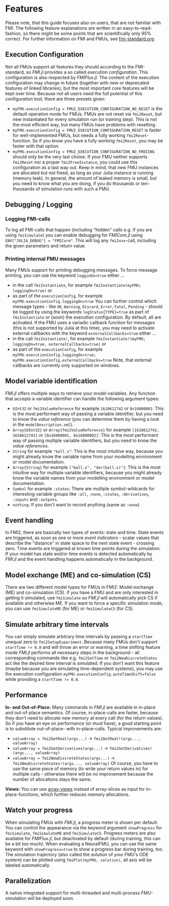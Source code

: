 
# Features
Please note, that this guide focuses also on users, that are not familiar with FMI. The following feature explanations are written in an easy-to-read-fashion, so there might be some points that are scientifically only 95% correct. For further information on FMI and FMUs, see [fmi-standard.org](http://fmi-standard.org/).

## Execution Configuration
Not all FMUs support all features they should according to the FMI-standard, so *FMI.jl* provides a so called *execution configuration*. 
This configuration is also respected by *FMIFlux.jl*.
The content of the execution configuration may change in future (together with new or deprecated features of linked libraries), but the most important core features will be kept over time.
Because not all users need the full potential of this configuration tool, there are three presets given: 
- `myFMU.executionConfig = FMU2_EXECUTION_CONFIGURATION_NO_RESET` is the default operation mode for FMUs. FMUs are not reset via `fmi2Reset`, but new instantiated for every simulation run (or training step). This is not the most efficient way, but many FMUs have problems with resetting.
- `myFMU.executionConfig = FMU2_EXECUTION_CONFIGURATION_RESET` is faster for well-implemented FMUs, but needs a fully working `fmi2Reset`-function. So if you know you have a fully working `fmi2Reset`, you may be faster with that option.
- `myFMU.executionConfig = FMU2_EXECUTION_CONFIGURATION_NO_FREEING` should only be the very last choise. If your FMU neither supports `fmi2Reset` nor a proper `fmi2FreeInstance`, you could use this configuration as a last way out. Keep in mind, that new FMU instances are allocated but not freed, as long as your Julia instance is running (memory leak). In general, the amount of leaked memory is small, but you need to know what you are doing, if you do thousands or ten-thousands of simulation runs with such a FMU.

## Debugging / Logging
### Logging FMI-calls
To log all FMI-calls that happen (including "hidden" calls e.g. if you are using `fmiSimulate`) you can enable debugging for *FMICore.jl* using `ENV["JULIA_DEBUG"] = "FMICore"`. This will log any `fmi2xxx`-call, including the given parameters and return value.
### Printing internal FMU messages
Many FMUs support for printing debugging messages. To force message printing, you can use the keyword `logginOn=true` either ...
- in the call `fmiInstantiate`, for example `fmiInstantiate(myFMU; loggingOn=true)` or
- as part of the `executionConfig`, for example `myFMU.executionConfig.loggingOn=true`
You can further control which message types - like `OK`, `Warning`, `Discard`, `Error`, `Fatal`, `Pending` - should be logged by using the keywords `logStatus{TYPE}=true` as part of `fmiInstantiate` or (soon) the execution configuration. By default, all are activated.
If the FMU uses a variadic callback function for messages (this is not supported by Julia at this time), you may need to activate external callbacks with the keyword `externalCallbacks=true` either ...
- in the call `fmiInstantiate!`, for example `fmiInstantiate!(myFMU; loggingOn=true, externalCallbacks=true)` or
- as part of the `executionConfig`, for example `myFMU.executionConfig.loggingOn=true; myFMU.executionConfig.externalCallbacks=true`
Note, that external callbacks are currently only supported on windows.

## Model variable identification
*FMI.jl* offers multiple ways to retrieve your model variables. Any function that accepts a variable identifier can handle the following argument types:
- `UInt32` or `fmi2ValueReference` for example `1610612742` or `0x16000001`: This is the most performant way of passing a variable identifier, but you need to know the *value reference* (you can determine them by having a look in the `modelDescription.xml`).
- `Array{UInt32}` or `Array{fmi2ValueReference}` for example `[1610612742, 1610612743]` or `[0x16000001, 0x16000002]`: This is the most performant way of passing multiple variable identifiers, but you need to know the *value references*.
- `String` for example `"ball.s"`: This is the most intuitive way, because you might already know the variable name from your modelling environment or model documentation.
- `Array{String}` for example `["ball.s", "der(ball.s)"]`: This is the most intuitive way for multiple variable identifiers, because you might already know the variable names from your modelling environment or model documentation.
- `Symbol` for example `:states`: There are multiple symbol-wildcards for interesting variable groups like `:all`, `:none`, `:states`, `:derivatives`, `:inputs` and `:outputs`.
- `nothing`: If you don't want to record anything (same as `:none`)

## Event handling
In FMI2, there are basically two types of events: state and time. 
State events are triggered, as soon as one or more *event indicators* - scalar values that describe the "distance" in state space to the next state event - crossing zero. 
Time events are triggered at known time points during the simulation. 
If your model has state and/or time events is detected automatically by *FMI.jl* and the event handling happens automatically in the background.

## Model exchange (ME) and co-simulation (CS)
There are two different model types for FMUs in FMI2: Model exchange (ME) and co-simulation (CS). 
If you have a FMU and are only interested in getting it simulated, use `fmiSimulate` so *FMI.jl* will automatically pick CS if available and otherwise ME.
If you want to force a specific simulation mode, you can use `fmiSimulateME` (for ME) or `fmiSimulateCS` (for CS).

## Simulate arbitrary time intervals
You can simply simulate arbitrary time intervals by passing a `startTime` unequal zero to `fmi2SetupExperiment`. 
Because many FMUs don't support `startTime != 0.0` and will throw an error or warning, a time shifting feature inside *FMI.jl* performs all necessary steps in the background - all corresponding commands like e.g. `fmi2SetTime` or `fmi2NewDiscreteStates` act like the desired time interval is simulated.
If you don't want this feature (maybe because you are simulating time-dependent systems), you may use the execution configuration `myFMU.executionConfig.autoTimeShift=false` while providing a `startTime != 0.0`.

## Performance
**In- and Out-of-Place:** Many commands in *FMI.jl* are available in in-place and out-of-place semantics. Of course, in-place-calls are faster, because they don't need to allocate new memory at every call (for the return values).
So if you have an eye on performance (or *must* have), a good starting point is to substitute out-of-place- with in-place-calls. Typical improvements are:
- `valueArray = fmi2GetReal(args...)` -> `fmi2GetReal!(args..., valueArray)`
- `valueArray = fmi2GetDerivatives(args...)` -> `fmi2GetDerivatives!(args..., valueArray)`
- `valueArray = fmi2NewDiscreteStates(args...)` -> `fmi2NewDiscreteStates!(args..., valueArray)`
Of course, you have to use the same piece of memory (to write your return values in) for multiple calls - otherwise there will be no improvement because the number of allocations stays the same.

**Views:** You can use [array-views](https://docs.julialang.org/en/v1/base/arrays/#Views-(SubArrays-and-other-view-types)) instead of array-slices as input for in-place-functions, which further reduces memory allocations.

## Watch your progress
When simulating FMUs with *FMI.jl*, a progress meter is shown per default. You can control the appearance via the keyword argument `showProgress` for `fmiSimulate`, `fmiSimulateME` and `fmiSimulateCS`. 
Progress meters are also available for *FMIFlux.jl*, but deactivated by default (during training, this can be a bit too much). When evaluating a NeuralFMU, you can use the same keyword with `showProgress=true` to show a progress bar during training, too.
The simulation trajectory (also called the *solution* of your FMU's ODE system) can be plotted using `fmiPlot(myFMU, solution)`, all axis will be labeled automatically.

## Parallelization
A native integrated support for multi-threaded and multi-process FMU-simulation will be deployed soon. 